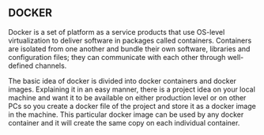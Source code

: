 ## DOCKER

Docker is a set of platform as a service products that use OS-level virtualization to deliver software in packages called containers. Containers are isolated from one another and bundle their own software, libraries and configuration files; they can communicate with each other through well-defined channels. 

The basic idea of docker is divided into docker containers and docker images. Explaining it in an easy manner, there is a project idea on your local machine and want it to be available on either production level or on other PCs so you create a docker file of the project and store it as a docker image in the machine. This particular docker image can be used by any docker container and it will create the same copy on each individual container.

